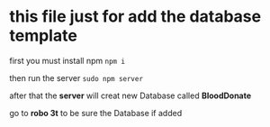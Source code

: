 # this file just for add the database template

first you must install npm `npm i` 

then run the server `sudo npm server`

after that the **server** will creat new Database called **BloodDonate**

go to **robo 3t** to be sure the Database if added 
